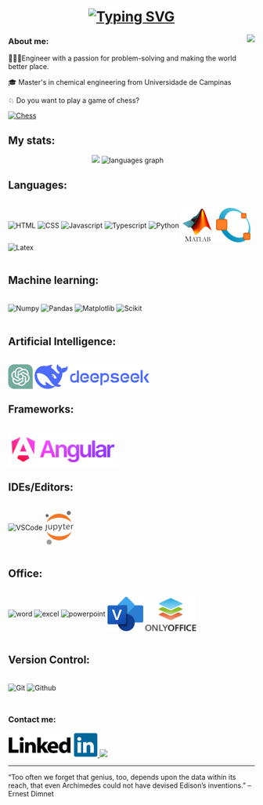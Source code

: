 <h1 align="center">
  <a href="https://git.io/typing-svg"><img src="https://readme-typing-svg.herokuapp.com?font=Roboto&size=24&pause=1000&color=164ef7&center=true&vCenter=true&width=435&lines=Hello+World!+%F0%9F%8C%8E;Welcome+to+my+page%2C+I%E2%80%99m+William" alt="Typing SVG" /></a>
</h1>

<img align="right" height="350" src="https://64.media.tumblr.com/d98c7e0c53e1aaa8521ddcb31a421373/tumblr_nbyrlaLLDw1s141c3o1_r1_400.gif"  />

### <h3 align="left">About me:</h2>

 <p align="left">👨🏻‍🔬Engineer with a passion for problem-solving and making the world better place. 
 <p align="left">🎓 Master's in chemical engineering from Universidade de Campinas</p>
 <p align="left">♘ Do you want to play a game of chess? 
 
  [<img alt="Chess" width="80" src="https://preview.redd.it/fd50cxqm4nl71.png?width=640&crop=smart&auto=webp&s=ddecdca190d6ff782bce6fccbe57efcb7084e7d2" />](https://www.chess.com/member/williamcesar)</p>
 
## My stats:

<div align="center">
  <img src="https://github-readme-stats.vercel.app/api?username=willc127&show_icons=true&theme=transparent" height="150"/>
  <img src="https://github-readme-stats.vercel.app/api/top-langs?locale=en&hide_title=false&layout=compact&card_width=250&langs_count=5&theme=transparent&hide_border=false&username=willc127" height="150" alt="languages graph"  />
</div>

## Languages:
<div style="display: inline_block"><br/>
<img align="center" alt="HTML" height =70px src="https://cdn.jsdelivr.net/gh/devicons/devicon@latest/icons/html5/html5-original-wordmark.svg"/>
<img align="center" alt="CSS" height =70px src = "https://github.com/willc127/css_logo/blob/main/Official_CSS_Logo.svg.png"/>
<img align="center" alt="Javascript" height="70px" src="https://cdn.jsdelivr.net/gh/devicons/devicon@latest/icons/javascript/javascript-original.svg"/>
<img align="center" alt="Typescript" height =70px src="https://cdn.jsdelivr.net/gh/devicons/devicon@latest/icons/typescript/typescript-original.svg"/>
<img align="center" alt="Python" height="70px" src="https://cdn.jsdelivr.net/gh/devicons/devicon@latest/icons/python/python-original-wordmark.svg" /> 
<img align="center" alt="MATLAB" height =70px src="https://github.com/willc127/logos/blob/main/matlab_text3.png"/> 
<img align="center" alt="Octave" height=70px  src="https://github.com/willc127/logos/blob/main/Gnu-octave-logo.svg"/>
<img align="center" alt="Latex" height = 100px src="https://cdn.jsdelivr.net/gh/devicons/devicon@latest/icons/latex/latex-original.svg"/>
</div><br/>
  
## Machine learning:
<div style="display: inline_block"><br/>
<img align="center" alt="Numpy" height=100px src="https://cdn.jsdelivr.net/gh/devicons/devicon@latest/icons/numpy/numpy-original-wordmark.svg"/>
<img align="center" alt="Pandas" height=80px  src="https://cdn.jsdelivr.net/gh/devicons/devicon@latest/icons/pandas/pandas-original-wordmark.svg"/>
<img align="center" alt="Matplotlib" height=100px src="https://cdn.jsdelivr.net/gh/devicons/devicon@latest/icons/matplotlib/matplotlib-original-wordmark.svg"/>
<img align="center" alt="Scikit" height=80px src="https://cdn.jsdelivr.net/gh/devicons/devicon@latest/icons/scikitlearn/scikitlearn-original.svg"/>
 </div><br/>

## Artificial Intelligence:
<div style="display: inline_block"><br/>
<img align="center" alt="Chatgpt" height=50px src="https://github.com/willc127/logos/blob/main/ChatGPT_logo.svg"/>
<img align="center" alt="Deepseek" height=50px src="https://github.com/willc127/logos/blob/main/DeepSeek_logo.svg"/>

## Frameworks:
<div style="display: inline_block"><br/>
<img align="center" alt="Angular" height=70px src="https://github.com/willc127/logos/blob/main/Angular_wordmark_gradient.png"/>

## IDEs/Editors:

<div style="display: inline_block"><br/>
<img align="center" alt="VSCode" height=70px  src="https://cdn.jsdelivr.net/gh/devicons/devicon@latest/icons/vscode/vscode-original-wordmark.svg"/>
<img align="center" alt="jupyter" height=70px  src="https://github.com/willc127/logos/blob/main/Jupyter_logo.svg.png"/>
</div><br/>

<!-- ## Databases:

<div style="display: inline_block"><br/>-->
<!-- <img align="center" alt="MySQL" src="https://img.shields.io/static/v1?label=&message=mysql&color=%234479A1&style=for-the-badge&logo=MySQL&logoColor=white"/>  -->
<!-- <img align="center" alt="PostgresSQL" src="https://img.shields.io/badge/postgres-%23316192.svg?style=for-the-badge&logo=postgresql&logoColor=white"/> -->
<!--<img align="center" alt="MongoDB" src="https://img.shields.io/badge/MongoDB-%234ea94b.svg?style=for-the-badge&logo=mongodb&logoColor=white"/> -->
<!--</div><br/> -->

## Office:

<div style="display: inline_block"><br/>
<img align="center" alt="word" height=70px src="https://github.com/willc127/logos/blob/main/Microsoft_Office_Word_(2019%E2%80%93present).svg.png"/>
<img align="center" alt="excel" height=70px src="https://github.com/willc127/logos/blob/main/Microsoft_Office_Excel_(2019%E2%80%93present).svg"/>
<img align="center" alt="powerpoint" height=70px src="https://github.com/willc127/logos/blob/main/Microsoft_Office_PowerPoint_(2019%E2%80%93present).svg"/>
<img align="center" alt="visio" height=70px src="https://github.com/willc127/logos/blob/main/Microsoft_Office_Visio_(2019).svg.png"/>
<img align="center" alt="OnlyOffice" height=70px src="https://github.com/willc127/logos/blob/main/ONLYOFFICE_logo_(centered).svg.png"/>
</div><br/>

## Version Control:
<div style="display: inline_block"><br/>
<img align="center" alt="Git" height=100px src="https://cdn.jsdelivr.net/gh/devicons/devicon@latest/icons/git/git-original-wordmark.svg"/>
<img align="center" alt="Github" height=80px  src="https://cdn.jsdelivr.net/gh/devicons/devicon@latest/icons/github/github-original-wordmark.svg"/>
</div><br/>

## <h3 align="left">Contact me:</h2>
<div style="align-items: "center"">
<a href="https://www.linkedin.com/in/williamcesarribeiro/">
  <img src="https://github.com/willc127/logos/blob/main/LinkedIn_Logo.svg"   height="50px">
</a>
  
<a href="mailto:williamcesar.ribeiro@outlook.com">
  <img src="https://upload.wikimedia.org/wikipedia/commons/7/76/Microsoft_Outlook_new_logo.svg"   height="50px">
</a>
</div>

---

“Too often we forget that genius, too, depends upon the data within its reach, that even Archimedes could not have devised Edison’s inventions.” – Ernest Dimnet
